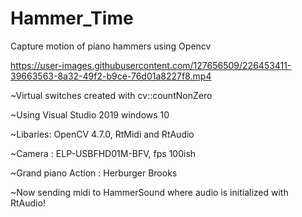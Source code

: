 # Hammer_Time
Capture motion of piano hammers using Opencv




https://user-images.githubusercontent.com/127656509/226453411-39663563-8a32-49f2-b9ce-76d01a8227f8.mp4





~Virtual switches created with cv::countNonZero  


~Using Visual Studio 2019 windows 10 


~Libaries: OpenCV 4.7.0, RtMidi and RtAudio


~Camera : ELP-USBFHD01M-BFV, fps 100ish


~Grand piano Action : Herburger Brooks 


~Now sending midi to HammerSound where audio is initialized with RtAudio!

